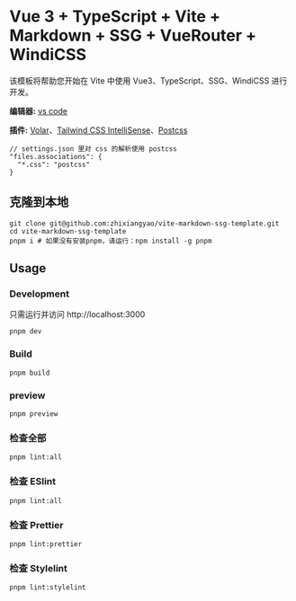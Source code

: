 # Vue 3 + TypeScript + Vite + Markdown + SSG + VueRouter + WindiCSS

该模板将帮助您开始在 Vite 中使用 Vue3、TypeScript、SSG、WindiCSS 进行开发。

**编辑器:** [vs code](https://code.visualstudio.com/)

**插件:** [Volar](https://marketplace.visualstudio.com/items?itemName=johnsoncodehk.volar)、[Tailwind CSS IntelliSense](https://marketplace.visualstudio.com/items?itemName=bradlc.vscode-tailwindcss)、[Postcss](https://marketplace.visualstudio.com/items?itemName=csstools.postcss)

```jsonc
// settings.json 里对 css 的解析使用 postcss
"files.associations": {
  "*.css": "postcss"
}
```

## 克隆到本地

```shell
git clone git@github.com:zhixiangyao/vite-markdown-ssg-template.git
cd vite-markdown-ssg-template
pnpm i # 如果没有安装pnpm，请运行：npm install -g pnpm
```

## Usage

### Development

只需运行并访问 http://localhost:3000

```shell
pnpm dev
```

### Build

```shell
pnpm build
```

### preview

```shell
pnpm preview
```

### 检查全部

```shell
pnpm lint:all
```

### 检查 ESlint

```shell
pnpm lint:all
```

### 检查 Prettier

```shell
pnpm lint:prettier
```

### 检查 Stylelint

```shell
pnpm lint:stylelint
```
